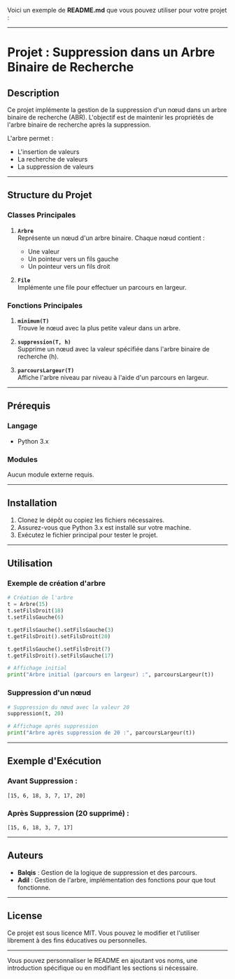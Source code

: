 Voici un exemple de **README.md** que vous pouvez utiliser pour votre projet :  

---

# **Projet : Suppression dans un Arbre Binaire de Recherche**

## **Description**
Ce projet implémente la gestion de la suppression d'un nœud dans un arbre binaire de recherche (ABR). L'objectif est de maintenir les propriétés de l'arbre binaire de recherche après la suppression.  

L'arbre permet :
- L'insertion de valeurs
- La recherche de valeurs
- La suppression de valeurs

---

## **Structure du Projet**

### **Classes Principales**
1. **`Arbre`**  
   Représente un nœud d'un arbre binaire. Chaque nœud contient :
   - Une valeur
   - Un pointeur vers un fils gauche
   - Un pointeur vers un fils droit  

2. **`File`**  
   Implémente une file pour effectuer un parcours en largeur.

### **Fonctions Principales**
1. **`minimum(T)`**  
   Trouve le nœud avec la plus petite valeur dans un arbre.

2. **`suppression(T, h)`**  
   Supprime un nœud avec la valeur spécifiée dans l'arbre binaire de recherche (h).

3. **`parcoursLargeur(T)`**  
   Affiche l'arbre niveau par niveau à l'aide d'un parcours en largeur.

---

## **Prérequis**

### Langage
- Python 3.x

### Modules
Aucun module externe requis.

---

## **Installation**
1. Clonez le dépôt ou copiez les fichiers nécessaires.
2. Assurez-vous que Python 3.x est installé sur votre machine.
3. Exécutez le fichier principal pour tester le projet.

---

## **Utilisation**

### Exemple de création d'arbre
```python
# Création de l'arbre
t = Arbre(15)
t.setFilsDroit(18)
t.setFilsGauche(6)

t.getFilsGauche().setFilsGauche(3)
t.getFilsDroit().setFilsDroit(20)

t.getFilsGauche().setFilsDroit(7)
t.getFilsDroit().setFilsGauche(17)

# Affichage initial
print("Arbre initial (parcours en largeur) :", parcoursLargeur(t))
```

### Suppression d'un nœud
```python
# Suppression du nœud avec la valeur 20
suppression(t, 20)

# Affichage après suppression
print("Arbre après suppression de 20 :", parcoursLargeur(t))
```

---

## **Exemple d'Exécution**

### **Avant Suppression :**
```
[15, 6, 18, 3, 7, 17, 20]
```

### **Après Suppression (20 supprimé) :**
```
[15, 6, 18, 3, 7, 17]
```

---

## **Auteurs**
- **Balqis** : Gestion de la logique de suppression et des parcours.  
- **Adil** : Gestion de l'arbre, implémentation des fonctions pour que tout fonctionne.  

---

## **License**
Ce projet est sous licence MIT. Vous pouvez le modifier et l'utiliser librement à des fins éducatives ou personnelles.

--- 

Vous pouvez personnaliser le README en ajoutant vos noms, une introduction spécifique ou en modifiant les sections si nécessaire.
